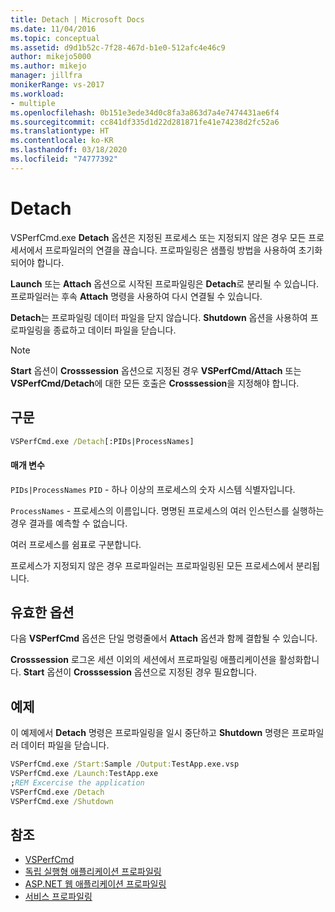 ```yaml
---
title: Detach | Microsoft Docs
ms.date: 11/04/2016
ms.topic: conceptual
ms.assetid: d9d1b52c-7f28-467d-b1e0-512afc4e46c9
author: mikejo5000
ms.author: mikejo
manager: jillfra
monikerRange: vs-2017
ms.workload:
- multiple
ms.openlocfilehash: 0b151e3ede34d0c8fa3a863d7a4e7474431ae6f4
ms.sourcegitcommit: cc841df335d1d22d281871fe41e74238d2fc52a6
ms.translationtype: HT
ms.contentlocale: ko-KR
ms.lasthandoff: 03/18/2020
ms.locfileid: "74777392"
---
```

# <a name="detach"></a>Detach
VSPerfCmd.exe **Detach** 옵션은 지정된 프로세스 또는 지정되지 않은 경우 모든 프로세서에서 프로파일러의 연결을 끊습니다. 프로파일링은 샘플링 방법을 사용하여 초기화되어야 합니다.

 **Launch** 또는 **Attach** 옵션으로 시작된 프로파일링은 **Detach**로 분리될 수 있습니다. 프로파일러는 후속 **Attach** 명령을 사용하여 다시 연결될 수 있습니다.

 **Detach**는 프로파일링 데이터 파일을 닫지 않습니다. **Shutdown** 옵션을 사용하여 프로파일링을 종료하고 데이터 파일을 닫습니다.

> [!NOTE]
> **Start** 옵션이 **Crosssession** 옵션으로 지정된 경우 **VSPerfCmd/Attach** 또는 **VSPerfCmd/Detach**에 대한 모든 호출은 **Crosssession**을 지정해야 합니다.

## <a name="syntax"></a>구문

```cmd
VSPerfCmd.exe /Detach[:PIDs|ProcessNames]
```

#### <a name="parameters"></a>매개 변수
 `PIDs|ProcessNames` `PID` - 하나 이상의 프로세스의 숫자 시스템 식별자입니다.

 `ProcessNames` - 프로세스의 이름입니다. 명명된 프로세스의 여러 인스턴스를 실행하는 경우 결과를 예측할 수 없습니다.

 여러 프로세스를 쉼표로 구분합니다.

 프로세스가 지정되지 않은 경우 프로파일러는 프로파일링된 모든 프로세스에서 분리됩니다.

## <a name="valid-options"></a>유효한 옵션
 다음 **VSPerfCmd** 옵션은 단일 명령줄에서 **Attach** 옵션과 함께 결합될 수 있습니다.

 **Crosssession** 로그온 세션 이외의 세션에서 프로파일링 애플리케이션을 활성화합니다. **Start** 옵션이 **Crosssession** 옵션으로 지정된 경우 필요합니다.

## <a name="example"></a>예제
 이 예제에서 **Detach** 명령은 프로파일링을 일시 중단하고 **Shutdown** 명령은 프로파일러 데이터 파일을 닫습니다.

```cmd
VSPerfCmd.exe /Start:Sample /Output:TestApp.exe.vsp
VSPerfCmd.exe /Launch:TestApp.exe
;REM Excercise the application
VSPerfCmd.exe /Detach
VSPerfCmd.exe /Shutdown
```

## <a name="see-also"></a>참조
- [VSPerfCmd](../profiling/vsperfcmd.md)
- [독립 실행형 애플리케이션 프로파일링](../profiling/command-line-profiling-of-stand-alone-applications.md)
- [ASP.NET 웹 애플리케이션 프로파일링](../profiling/command-line-profiling-of-aspnet-web-applications.md)
- [서비스 프로파일링](../profiling/command-line-profiling-of-services.md)
